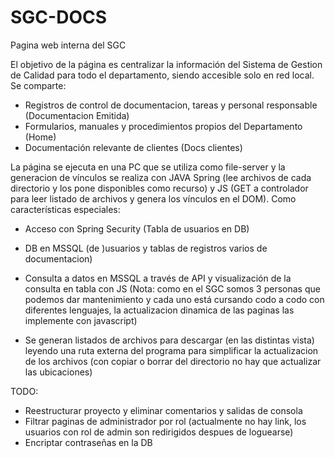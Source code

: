 # SGC-DOCS

Pagina web interna del SGC

El objetivo de la página es centralizar la información del Sistema de Gestion de Calidad para todo el departamento, siendo accesible solo en red local. Se comparte:

- Registros de control de documentacion, tareas y personal responsable (Documentacion Emitida)
- Formularios, manuales y procedimientos propios del Departamento (Home)
- Documentación relevante de clientes (Docs clientes)

La página se ejecuta en una PC que se utiliza como file-server y la generacion de vínculos se realiza con JAVA Spring (lee archivos de cada directorio y los pone disponibles como recurso) y JS (GET a controlador para leer listado de archivos y genera los vínculos en el DOM). Como características especiales:

- Acceso con Spring Security (Tabla de usuarios en DB)

- DB en MSSQL (de )usuarios y tablas de registros varios de documentacion) 

- Consulta a datos en MSSQL a través de API y visualización de la consulta en tabla con JS 
(Nota: como en el SGC somos 3 personas que podemos dar mantenimiento y cada uno está cursando codo a codo con diferentes lenguajes, la actualizacion dinamica de las paginas las implemente con javascript)

- Se generan listados de archivos para descargar (en las distintas vista) leyendo una ruta externa del programa para simplificar la actualizacion de los archivos (con copiar o borrar del directorio no hay que actualizar las ubicaciones)

TODO:
- Reestructurar proyecto y eliminar comentarios y salidas de consola
- Filtrar paginas de administrador por rol (actualmente no hay link, los usuarios con rol de admin son redirigidos despues de loguearse)
- Encriptar contraseñas en la DB
